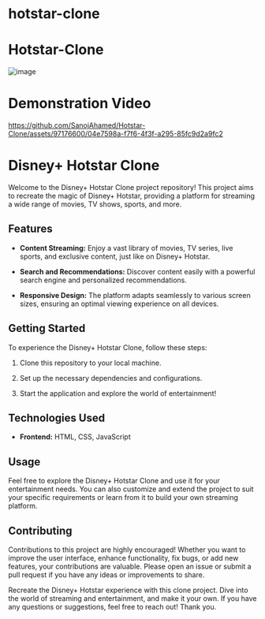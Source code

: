 # hotstar-clone
# Hotstar-Clone

![image](https://github.com/SanojAhamed/Hotstar-Clone/assets/97176600/8823e771-282e-4a00-b284-d35548c3412a)


# Demonstration Video

https://github.com/SanojAhamed/Hotstar-Clone/assets/97176600/04e7598a-f7f6-4f3f-a295-85fc9d2a9fc2


# Disney+ Hotstar Clone

Welcome to the Disney+ Hotstar Clone project repository! This project aims to recreate the magic of Disney+ Hotstar, providing a platform for streaming a wide range of movies, TV shows, sports, and more.


## Features

- **Content Streaming:** Enjoy a vast library of movies, TV series, live sports, and exclusive content, just like on Disney+ Hotstar.

- **Search and Recommendations:** Discover content easily with a powerful search engine and personalized recommendations.

- **Responsive Design:** The platform adapts seamlessly to various screen sizes, ensuring an optimal viewing experience on all devices.


## Getting Started

To experience the Disney+ Hotstar Clone, follow these steps:

1. Clone this repository to your local machine.

2. Set up the necessary dependencies and configurations.

3. Start the application and explore the world of entertainment!
   

## Technologies Used

- **Frontend:** HTML, CSS, JavaScript

## Usage

Feel free to explore the Disney+ Hotstar Clone and use it for your entertainment needs. You can also customize and extend the project to suit your specific requirements or learn from it to build your own streaming platform.

## Contributing

Contributions to this project are highly encouraged! Whether you want to improve the user interface, enhance functionality, fix bugs, or add new features, your contributions are valuable. Please open an issue or submit a pull request if you have any ideas or improvements to share.

Recreate the Disney+ Hotstar experience with this clone project. Dive into the world of streaming and entertainment, and make it your own. If you have any questions or suggestions, feel free to reach out! Thank you.
